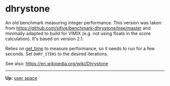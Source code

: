 # dhrystone

An old benchmark measuring integer performance. This version was taken from https://github.com/sifive/benchmark-dhrystone/tree/master and minimally adapted to build for VIMIX (e.g. not using floats in the score calculation). It's based on version 2.1.

Relies on [get_time](../../../kernel/syscalls/get_time.md) to measure performance, so it needs to run for a few seconds. Set `DHRY_ITERS` to the desired iterations.

See also: https://en.wikipedia.org/wiki/Dhrystone


---
**Up:** [user space](../../userspace.md)
